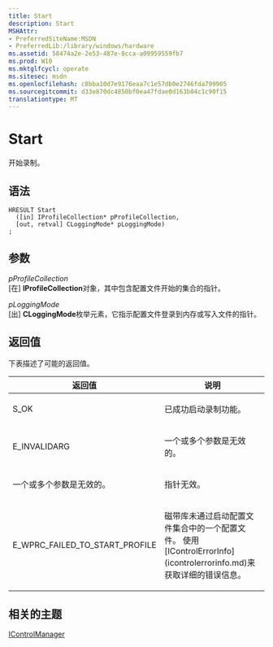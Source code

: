 ```yaml
---
title: Start
description: Start
MSHAttr:
- PreferredSiteName:MSDN
- PreferredLib:/library/windows/hardware
ms.assetid: 58474a2e-2e53-487e-8cca-a09959559fb7
ms.prod: W10
ms.mktglfcycl: operate
ms.sitesec: msdn
ms.openlocfilehash: c8bba10d7e9176eaa7c1e57db0e2746fda799905
ms.sourcegitcommit: d33e870dc4850bf0ea47fdae0d163b04c1c90f15
translationtype: MT
---
```

# <a name="start"></a>Start


开始录制。

## <a name="syntax"></a>语法


``` syntax
HRESULT Start
  ([in] IProfileCollection* pProfileCollection,
  [out, retval] CLoggingMode* pLoggingMode)
;
```

## <a name="parameters"></a>参数


<a href="" id="pprofilecollection"></a>*pProfileCollection*  
\[在\] **IProfileCollection**对象，其中包含配置文件开始的集合的指针。

<a href="" id="ploggingmode"></a>*pLoggingMode*  
\[出\] **CLoggingMode**枚举元素，它指示配置文件登录到内存或写入文件的指针。

## <a name="return-value"></a>返回值


下表描述了可能的返回值。

<table>
<colgroup>
<col width="50%" />
<col width="50%" />
</colgroup>
<thead>
<tr class="header">
<th>返回值</th>
<th>说明</th>
</tr>
</thead>
<tbody>
<tr class="odd">
<td><p>S_OK</p></td>
<td><p>已成功启动录制功能。</p></td>
</tr>
<tr class="even">
<td><p>E_INVALIDARG</p></td>
<td><p>一个或多个参数是无效的。</p></td>
</tr>
<tr class="odd">
<td><p>一个或多个参数是无效的。</p></td>
<td><p>指针无效。</p></td>
</tr>
<tr class="even">
<td><p>E_WPRC_FAILED_TO_START_PROFILE</p></td>
<td><p>磁带库未通过启动配置文件集合中的一个配置文件。 使用[IControlErrorInfo](icontrolerrorinfo.md)来获取详细的错误信息。</p></td>
</tr>
</tbody>
</table>

 

## <a name="related-topics"></a>相关的主题


[IControlManager](icontrolmanager.md)

 

 







